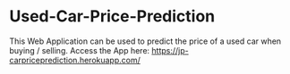 # Used-Car-Price-Prediction
This Web Application can be used to predict the price of a used car when buying / selling.
Access the App here: https://jp-carpriceprediction.herokuapp.com/
